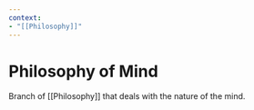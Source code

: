 ```yaml
---
context:
- "[[Philosophy]]"
---
```


# Philosophy of Mind

Branch of [[Philosophy]] that deals with the nature of the mind.
